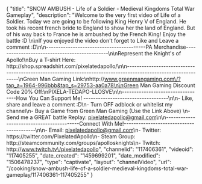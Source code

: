 {
    "title": "SNOW AMBUSH - Life of a Soldier - Medieval Kingdoms Total War Gameplay",
    "description": "Welcome to the very first video of Life of a Soldier. Today we are going to be following King Henry V of England.  He took his recent french bride to England to show her the land of England.  But of his way back to France he is ambushed by the French King!  Enjoy the battle :D  \n\nIf you enjoyed the video don't forget to Like and Leave a comment :D\n\n-----------------------------------------PA Merchandise----------------------------------------------\n\nRepresent the Knight's of Apollo!\nBuy a T-shirt Here: http:\/\/shop.spreadshirt.com\/pixelatedapollo\/\n\n---------------------------------------------------------------------------------------------------------------\nGreen Man Gaming Link:\nhttp:\/\/www.greenmangaming.com\/?tap_a=1964-996bbb&tap_s=29753-aa0a78\n\nGreen Man Gaming Discount Code 20% Off:\nPIXELA-TEDAPO-LLOSVE\n\n----------------------------------How You Can Support Me! -----------------------------------\n\n- Like, share and leave a comment :D\n- Turn OFF adblock or whitelist my channel\n- Buy a Game from Green Man Gaming (Use the Link Above) \n- Send me a GREAT battle Replay: pixelatedapollo@gmail.com\n\n------------------------------------------Connect With Me!-----------------------------------------\n\n- Email: pixelatedapollo@gmail.com\n- Twitter: https:\/\/twitter.com\/PixelatedApollo\n- Steam Group:  http:\/\/steamcommunity.com\/groups\/apollosknights\n- Twitch: http:\/\/www.twitch.tv\/pixelatedapollo",
    "channelid": "117406361",
    "videoid": "117405255",
    "date_created": "1459699201",
    "date_modified": "1506478237",
    "type": "captivate",
    "layout": "channelVideo",
    "url": "\/cooking\/snow-ambush-life-of-a-soldier-medieval-kingdoms-total-war-gameplay\/117406361-117405255"
}